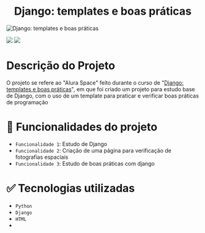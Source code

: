 # <h1 align="center"> Django: templates e boas práticas </h1>
![Django: templates e boas práticas](https://user-images.githubusercontent.com/95968249/200914425-6d2494b4-dc2f-49b3-9774-e3fac934577e.png)<p align="center">

<img src="https://img.shields.io/static/v1?label=STATUS&message=FINALIZADO&color=GREEN&style=for-the-badge"/>
<img src="https://img.shields.io/github/stars/uranolais/alura-git?style=for-the-badge"/>
</p>

# Descrição do Projeto
O projeto se refere ao "Alura Space" feito durante o curso de "[Django: templates e boas práticas](https://cursos.alura.com.br/course/django-templates-boas-praticas)",
em que foi criado um projeto para estudo base de Django, com o uso de um template para praticar e verificar boas práticas de programação

# :hammer: Funcionalidades do projeto

- `Funcionalidade 1`: Estudo de Django
- `Funcionalidade 2`: Criação de uma página para verificação de fotografias espaciais
- `Funcionalidade 3`: Estudo de boas práticas com django

# ✅ Tecnologias utilizadas
- `Python`
- `Django`
- `HTML`
-
